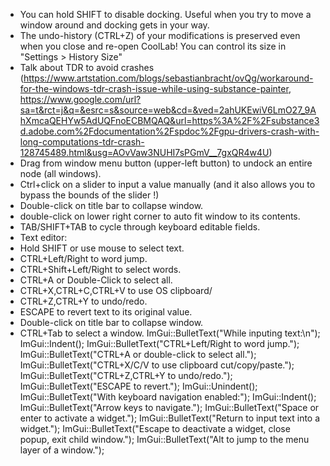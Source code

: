 - You can hold SHIFT to disable docking. Useful when you try to move a window around and docking gets in your way.
- The undo-history (CTRL+Z) of your modifications is preserved even when you close and re-open CoolLab! You can control its size in "Settings > History Size"
- Talk about TDR to avoid crashes (https://www.artstation.com/blogs/sebastianbracht/ovQg/workaround-for-the-windows-tdr-crash-issue-while-using-substance-painter, https://www.google.com/url?sa=t&rct=j&q=&esrc=s&source=web&cd=&ved=2ahUKEwiV6LmO27_9AhXmcaQEHYw5AdUQFnoECBMQAQ&url=https%3A%2F%2Fsubstance3d.adobe.com%2Fdocumentation%2Fspdoc%2Fgpu-drivers-crash-with-long-computations-tdr-crash-128745489.html&usg=AOvVaw3NUHI7sPGmV__7gxQR4w4U)
- Drag from window menu button (upper-left button) to undock an entire node (all windows).
- Ctrl+click on a slider to input a value manually (and it also allows you to bypass the bounds of the slider !)
- Double-click on title bar to collapse window.
- double-click on lower right corner to auto fit window to its contents.
- TAB/SHIFT+TAB to cycle through keyboard editable fields.
- Text editor:
 - Hold SHIFT or use mouse to select text.
 - CTRL+Left/Right to word jump.
 - CTRL+Shift+Left/Right to select words.
 - CTRL+A or Double-Click to select all.
 - CTRL+X,CTRL+C,CTRL+V to use OS clipboard/
 - CTRL+Z,CTRL+Y to undo/redo.
 - ESCAPE to revert text to its original value.
- Double-click on title bar to collapse window.
- CTRL+Tab to select a window.
    ImGui::BulletText("While inputing text:\n");
    ImGui::Indent();
    ImGui::BulletText("CTRL+Left/Right to word jump.");
    ImGui::BulletText("CTRL+A or double-click to select all.");
    ImGui::BulletText("CTRL+X/C/V to use clipboard cut/copy/paste.");
    ImGui::BulletText("CTRL+Z,CTRL+Y to undo/redo.");
    ImGui::BulletText("ESCAPE to revert.");
    ImGui::Unindent();
    ImGui::BulletText("With keyboard navigation enabled:");
    ImGui::Indent();
    ImGui::BulletText("Arrow keys to navigate.");
    ImGui::BulletText("Space or enter to activate a widget.");
    ImGui::BulletText("Return to input text into a widget.");
    ImGui::BulletText("Escape to deactivate a widget, close popup, exit child window.");
    ImGui::BulletText("Alt to jump to the menu layer of a window.");
